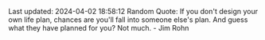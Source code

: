 Last updated: 2024-04-02 18:58:12
Random Quote: If you don't design your own life plan, chances are you'll fall into someone else's plan. And guess what they have planned for you? Not much. - Jim Rohn